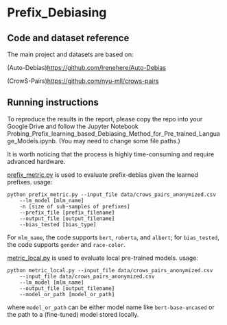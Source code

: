 # Prefix_Debiasing

## Code and dataset reference

The main project and datasets are based on: 

(Auto-Debias)https://github.com/Irenehere/Auto-Debias

(CrowS-Pairs)https://github.com/nyu-mll/crows-pairs

## Running instructions

To reproduce the results in the report, please copy the repo into your Google Drive and follow the Jupyter Notebook Probing_Prefix_learning_based_Debiasing_Method_for_Pre_trained_Language_Models.ipynb. (You may need to change some file paths.)

It is worth noticing that the process is highly time-consuming and require advanced hardware.


[prefix_metric.py](https://github.com/YLtrees2/Prefix_Debiasing/blob/main/crows-pairs/prefix_metric.py) is used to evaluate prefix-debias given the learned prefixes. usage:

```
python prefix_metric.py --input_file data/crows_pairs_anonymized.csv 
	--lm_model [mlm_name] 
	-n [size of sub-samples of prefixes]
	--prefix_file [prefix_filename]
	--output_file [output_filename]
	--bias_tested [bias_type]
```

For `mlm_name`, the code supports `bert`, `roberta`, and `albert`; for `bias_tested`, the code supports `gender` and `race-color`.


[metric_local.py](https://github.com/YLtrees2/Prefix_Debiasing/blob/main/crows-pairs/metric_local.py) is used to evaluate local pre-trained models.
usage:

```
python metric_local.py --input_file data/crows_pairs_anonymized.csv 
	--input_file data/crows_pairs_anonymized.csv 
	--lm_model [mlm_name] 
	--output_file [output_filename]
	--model_or_path [model_or_path]
```
where `model_or_path` can be either model name like `bert-base-uncased` or the path to a (fine-tuned) model stored locally.

